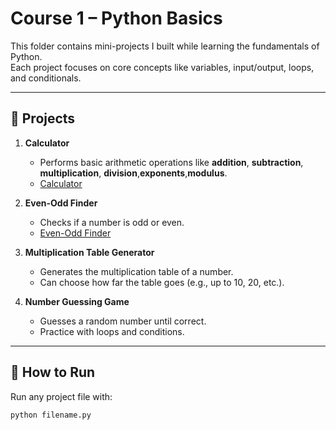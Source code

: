 # Course 1 – Python Basics

This folder contains mini-projects I built while learning the fundamentals of Python.  
Each project focuses on core concepts like variables, input/output, loops, and conditionals.

---

## 📂 Projects

1. **Calculator**  
   - Performs basic arithmetic operations like **addition**, **subtraction**, **multiplication**, **division**,**exponents**,**modulus**.
   - [Calculator](calculator.py)

2. **Even-Odd Finder**  
   - Checks if a number is odd or even.
   - [Even-Odd Finder](even_odd_finder.py)

4. **Multiplication Table Generator**  
   - Generates the multiplication table of a number.  
   - Can choose how far the table goes (e.g., up to 10, 20, etc.).

5. **Number Guessing Game** 
   - Guesses a random number until correct.  
   - Practice with loops and conditions.

---

## 🚀 How to Run

Run any project file with:  

```bash
python filename.py
